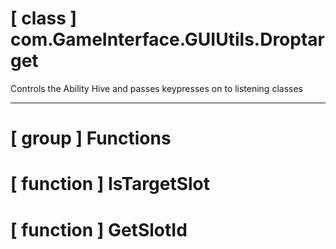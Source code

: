 # [ class ] com.GameInterface.GUIUtils.Droptarget

Controls the Ability Hive and passes keypresses on to listening classes

---

# [ group ] Functions

# [ function ] IsTargetSlot

# [ function ] GetSlotId

